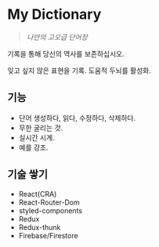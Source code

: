 # My Dictionary

> _나만의 고오급 단어장_

기록을 통해 당신의 역사를 보존하십시오.

잊고 싶지 않은 표현을 기록. 도움적 두뇌를 활성화.

## 기능

- 단어 생성하다, 읽다, 수정하다, 삭제하다.
- 무한 굴리는 것.
- 실시간 시계.
- 예를 강조.

## 기술 쌓기

- React(CRA)
- React-Router-Dom
- styled-components
- Redux
- Redux-thunk
- Firebase/Firestore
